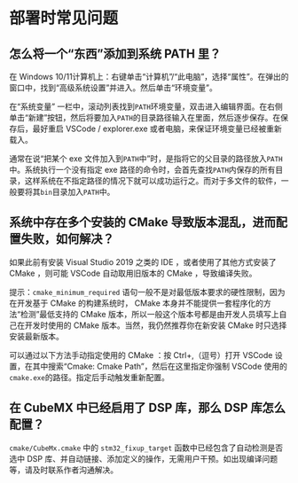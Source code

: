 
# 部署时常见问题

## 怎么将一个“东西”添加到系统 PATH 里？

在 Windows 10/11计算机上：右键单击“计算机”/“此电脑”，选择“属性”。在弹出的窗口中，找到“高级系统设置”并进入。然后单击“环境变量”。

在“系统变量” 一栏中，滚动列表找到`PATH`环境变量，双击进入编辑界面。在右侧单击“新建”按钮，然后将要加入`PATH`的目录路径输入在里面，然后逐步保存。在保存后，最好重启 VSCode / explorer.exe 或者电脑，来保证环境变量已经被重新载入。

通常在说“把某个 exe 文件加入到`PATH`中”时，是指将它的父目录的路径放入`PATH`中。系统执行一个没有指定 exe 路径的命令时，会首先查找`PATH`内保存的所有目录，这样系统在不指定路径的情况下就可以成功运行之。而对于多文件的软件，一般要将其`bin`目录加入`PATH`中。

## 系统中存在多个安装的 CMake 导致版本混乱，进而配置失败，如何解决？

如果此前有安装 Visual Studio 2019 之类的 IDE ，或者使用了其他方式安装了 CMake ，则可能 VSCode 自动取用旧版本的 CMake ，导致编译失败。

提示：`cmake_minimum_required` 语句一般不是对最低版本要求的硬性限制，因为在开发基于 CMake 的构建系统时， CMake 本身并不能提供一套程序化的方法“检测”最低支持的 CMake 版本，所以一般这个版本号都是由开发人员填写上自己在开发时使用的 CMake 版本。当然，我仍然推荐你在新安装 CMake 时只选择安装最新版本。

可以通过以下方法手动指定使用的 CMake ：按 Ctrl+,（逗号）打开 VSCode 设置，在其中搜索“Cmake: Cmake Path”，然后在这里指定你强制 VSCode 使用的`cmake.exe`的路径。指定后手动触发重新配置。

## 在 CubeMX 中已经启用了 DSP 库，那么 DSP 库怎么配置？

`cmake/CubeMx.cmake` 中的 `stm32_fixup_target` 函数中已经包含了自动检测是否选中 DSP 库、并自动链接、添加定义的操作，无需用户干预。如出现编译问题等，请及时联系作者沟通解决。